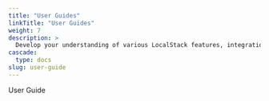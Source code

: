 ```yaml
---
title: "User Guides"
linkTitle: "User Guides"
weight: 7
description: >
  Develop your understanding of various LocalStack features, integrations, and use cases.
cascade:
  type: docs
slug: user-guide
---
```


User Guide